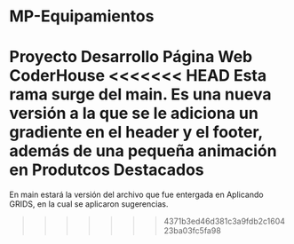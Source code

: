 # MP-Equipamientos
Proyecto Desarrollo Página Web CoderHouse
<<<<<<< HEAD
Esta rama surge del main. Es una nueva versión a la que se le adiciona un gradiente en el header y el footer, además de una pequeña animación en Produtcos Destacados
=======
En main estará la versión del archivo que fue entergada en Aplicando GRIDS, en la cual se aplicaron sugerencias.
>>>>>>> 4371b3ed46d381c3a9fdb2c160423ba03fc5fa98
